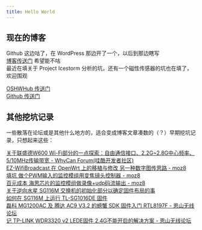 ```yaml
---
title: Hello World
---
```


## 现在的博客
Github 这边咕了，在 WordPress 那边开了一个，以后到那边瞎写  
[博客传送门](https://libc0607.wordpress.com/)  希望能不咕    
最近在填关于 Project Icestorm 分析的坑，还有一个磁性传感器的坑也在填了，欢迎围观  

[OSHWHub 传送门](https://oshwhub.com/libc0607)  
[Github 传送门](https://github.com/libc0607)  

## 其他挖坑记录  
一些散落在论坛或是其他什么地方的，适合变成博客文章凑数的（？）早期挖坑记录，只想起来这些：  

[关于联盛德W600 Wi-Fi部分的一点探索：自由通信接口、2.2G~2.8G中心频率、5/10MHz传输带宽 - WhyCan Forum(哇酷开发者社区)](https://whycan.com/t_5582.html)   
[EZ-WifiBroadcast 在 OpenWrt 上的移植与修改 另一种数字图传思路 - moz8](https://www.moz8.com/thread-177797-1-1.html)    
[填坑 做个PWM输入的监控模组用变焦镜头控制器 - moz8](https://www.moz8.com/thread-181204-1-1.html)    
[百元成本 海思芯片的监控模组做录像+udp码流输出 - moz8](https://www.moz8.com/thread-180778-1-1.html)   
[关于逆向水星 SG116M 交换机的初始化部分以确定固件布局的事](https://github.com/libc0607/Realtek_switch_hacking/blob/master/SG116M-RE-Boot.md)   
[如何在 SG116M 上运行 TL-SG1016DE 固件](https://github.com/libc0607/Realtek_switch_hacking/blob/master/RTL8382L.md)  
[磊科 MG1200AC 及 腾达 AC9 V3.2 的螃蟹 SDK 固件入门 RTL8197F - 恩山无线论坛](https://www.right.com.cn/forum/thread-549459-1-1.html)   
[记 TP-LINK WDR3320 v2 LEDE固件 2.4G不能开启的解决方案 - 恩山无线论坛](https://www.right.com.cn/forum/thread-257104-1-1.html)   
